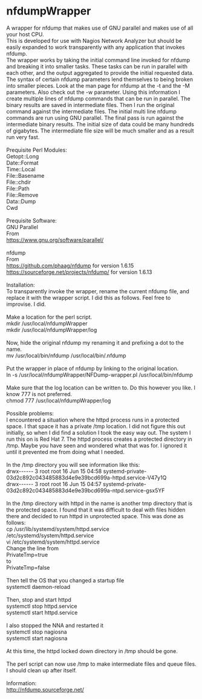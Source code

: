# nfdumpWrapper
A wrapper for nfdump that makes use of GNU parallel and makes use of all your host CPU.<BR>
This is developed for use with Nagios Network Analyzer but should be easily expanded to work transparently with any application that invokes nfdump.<BR>
The wrapper works by taking the initial command line invoked for nfdump and breaking it into smaller tasks. These tasks can be run in parallel with each other, and the output aggregated to provide the initial requested data.<BR>
The syntax of certain nfdump parameters lend themselves to being broken into smaller pieces. Look at the man page for nfdump at the -t and the -M parameters. Also check out the -w parameter. Using this information I create multiple lines of nfdump commands that can be run in parallel. The binary results are saved in intermediate files. Then I run the original command against the intermediate files. The initial multi line nfdump commands are run using GNU parallel. The final pass is run against the intermediate binary results. The initial size of data could be many hundreds of gigabytes. The intermediate file size will be much smaller and as a result run very fast.<BR><BR>
Prequisite Perl Modules:<BR>
Getopt::Long<BR>
Date::Format<BR>
Time::Local<BR>
File::Basename<BR>
File::chdir<BR>
File::Path<BR>
File::Remove<BR>
Data::Dump<BR>
Cwd<BR>
<BR>
Prequisite Software:<BR>
GNU Parallel <BR>
From<BR>
  https://www.gnu.org/software/parallel/<BR>
<BR>
nfdump<BR>
From <BR>
  https://github.com/phaag/nfdump           for version 1.6.15<BR>
  https://sourceforge.net/projects/nfdump/  for version 1.6.13<BR>
<BR>
Installation:<BR>
To transparently invoke the wrapper, rename the current nfdump file, and replace it with the wrapper script. I did this as follows. Feel free to improvise. I did.<BR>
<BR>
Make a location for the perl script.<BR>
mkdir /usr/local/nfdumpWrapper<BR>
mkdir /usr/local/nfdumpWrapper/log<BR>
<BR>
Now, hide the original nfdump my renaming it and prefixing a dot to the name.<BR>
mv /usr/local/bin/nfdump /usr/local/bin/.nfdump<BR>
<BR>
Put the wrapper in place of nfdump by linking to the original location.<BR>
ln -s /usr/local/nfdumpWrapper/NFDump-wrapper.pl /usr/local/bin/nfdump<BR>
<BR>
Make sure that the log location can be written to. Do this however you like. I know 777 is not preferred.<BR>
chmod 777 /usr/local/nfdumpWrapper/log<BR>
<BR>
Possible problems:<BR>
I encountered a situation where the httpd process runs in a protected space. I that space it has a private /tmp location. I did not figure this out initially, so when I did find a solution I took the easy way out. The system I run this on is Red Hat 7. The httpd process creates a protected directory in /tmp. Maybe you have seen and wondered what that was for. I ignored it until it prevented me from doing what I needed.<BR>
<BR>
In the /tmp directory you will see information like this:<BR>
drwx------ 3 root root 16 Jun 15 04:58 systemd-private-03d2c892c043485883d4e9e39bcd699a-httpd.service-V47y1Q<BR>
drwx------ 3 root root 16 Jun 15 04:57 systemd-private-03d2c892c043485883d4e9e39bcd699a-ntpd.service-gsx5YF<BR>
<BR>
In the /tmp directory with httpd in the name is another tmp directory that is the protected space. I found that it was difficult to deal with files hidden there and decided to run httpd in unprotected space. This was done as follows:<BR>
cp /usr/lib/systemd/system/httpd.service /etc/systemd/system/httpd.service<BR>
vi /etc/systemd/system/httpd.service<BR>
Change the line from<BR>
PrivateTmp=true<BR>
to<BR>
PrivateTmp=false<BR>
<BR>
Then tell the OS that you changed a startup file<BR>
systemctl daemon-reload<BR>
<BR>
Then, stop and start httpd<BR>
systemctl stop httpd.service<BR>
systemctl start httpd.service<BR>
<BR>
I also stopped the NNA and restarted it<BR>
systemctl stop nagiosna<BR>
systemctl start nagiosna<BR>
<BR>
At this time, the httpd locked down directory in /tmp should be gone.<BR>
<BR>
The perl script can now use /tmp to make intermediate files and queue files. I should clean up after itself.<BR>
<BR>
Information:<BR>
http://nfdump.sourceforge.net/<BR>


